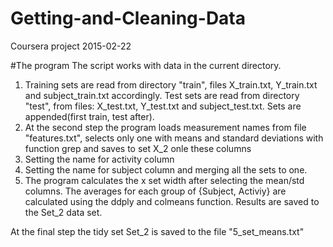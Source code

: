 # Getting-and-Cleaning-Data
Coursera project 
2015-02-22

#The program
The script works with data in the current directory. 
1. Training sets are read from directory "train", files X_train.txt, Y_train.txt and subject_train.txt accordingly.
   Test sets are read from directory "test", from files: X_test.txt, Y_test.txt and subject_test.txt.
   Sets are appended(first train, test after). 
2. At the second step the program loads measurement names from file "features.txt", selects only one with means and standard deviations with function grep and saves to set X_2 onle these columns
3. Setting the name for activity column
4. Setting the name for subject column and merging all the sets to one.
5. The program calculates the x set width after selecting the mean/std columns. 
   The averages for each group of {Subject, Activiy} are calculated using the ddply and colmeans function.
   Results are saved to the Set_2 data set.

At the final step the tidy set Set_2 is saved to the file "5_set_means.txt"

